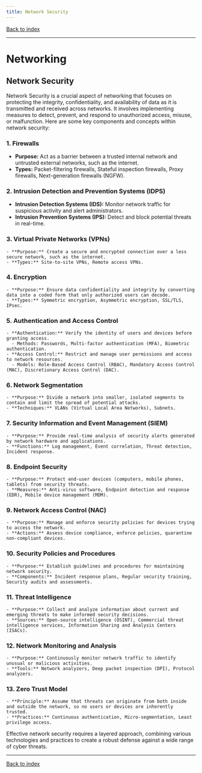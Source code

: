 ```yaml
---
title: Network Security
---
```


[Back to index](index.html)

---
# Networking
## Network Security

Network Security is a crucial aspect of networking that focuses on protecting the integrity, confidentiality, and availability of data as it is transmitted and received across networks. It involves implementing measures to detect, prevent, and respond to unauthorized access, misuse, or malfunction. Here are some key components and concepts within network security:

### 1. **Firewalls**
   - **Purpose:** Act as a barrier between a trusted internal network and untrusted external networks, such as the internet.
   - **Types:** Packet-filtering firewalls, Stateful inspection firewalls, Proxy firewalls, Next-generation firewalls (NGFW).

### 2. **Intrusion Detection and Prevention Systems (IDPS)**
   - **Intrusion Detection Systems (IDS):** Monitor network traffic for suspicious activity and alert administrators.
   - **Intrusion Prevention Systems (IPS):** Detect and block potential threats in real-time.

### 3. **Virtual Private Networks (VPNs)**
    - **Purpose:** Create a secure and encrypted connection over a less secure network, such as the internet.
    - **Types:** Site-to-site VPNs, Remote access VPNs.

### 4. **Encryption**
    - **Purpose:** Ensure data confidentiality and integrity by converting data into a coded form that only authorized users can decode.
    - **Types:** Symmetric encryption, Asymmetric encryption, SSL/TLS, IPsec.

### 5. **Authentication and Access Control**
    - **Authentication:** Verify the identity of users and devices before granting access.
      - Methods: Passwords, Multi-factor authentication (MFA), Biometric authentication.
    - **Access Control:** Restrict and manage user permissions and access to network resources.
      - Models: Role-Based Access Control (RBAC), Mandatory Access Control (MAC), Discretionary Access Control (DAC).

### 6. **Network Segmentation**
    - **Purpose:** Divide a network into smaller, isolated segments to contain and limit the spread of potential attacks.
    - **Techniques:** VLANs (Virtual Local Area Networks), Subnets.

### 7. **Security Information and Event Management (SIEM)**
    - **Purpose:** Provide real-time analysis of security alerts generated by network hardware and applications.
    - **Functions:** Log management, Event correlation, Threat detection, Incident response.

### 8. **Endpoint Security**
    - **Purpose:** Protect end-user devices (computers, mobile phones, tablets) from security threats.
    - **Measures:** Anti-virus software, Endpoint detection and response (EDR), Mobile device management (MDM).

### 9. **Network Access Control (NAC)**
    - **Purpose:** Manage and enforce security policies for devices trying to access the network.
    - **Actions:** Assess device compliance, enforce policies, quarantine non-compliant devices.

### 10. **Security Policies and Procedures**
    - **Purpose:** Establish guidelines and procedures for maintaining network security.
    - **Components:** Incident response plans, Regular security training, Security audits and assessments.

### 11. **Threat Intelligence**
    - **Purpose:** Collect and analyze information about current and emerging threats to make informed security decisions.
    - **Sources:** Open-source intelligence (OSINT), Commercial threat intelligence services, Information Sharing and Analysis Centers (ISACs).

### 12. **Network Monitoring and Analysis**
    - **Purpose:** Continuously monitor network traffic to identify unusual or malicious activities.
    - **Tools:** Network analyzers, Deep packet inspection (DPI), Protocol analyzers.

### 13. **Zero Trust Model**
    - **Principle:** Assume that threats can originate from both inside and outside the network, so no users or devices are inherently trusted.
    - **Practices:** Continuous authentication, Micro-segmentation, Least privilege access.

Effective network security requires a layered approach, combining various technologies and practices to create a robust defense against a wide range of cyber threats.

---
[Back to index](index.html)
